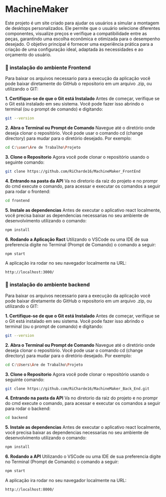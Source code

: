 # MachineMaker

Este projeto é um site criado para ajudar os usuários a simular a montagem de desktops personalizados. Ele permite que o usuário selecione diferentes componentes, visualize preços e verifique a compatibilidade entre as peças, garantindo uma escolha econômica e otimizada para o desempenho desejado. O objetivo principal é fornecer uma experiência prática para a criação de uma configuração ideal, adaptada às necessidades e ao orçamento do usuário.


### 🔧 instalação do ambiente Frontend

Para baixar os arquivos necessario para a execução da aplicação 
você pode baixar diretamente do GitHub o repositorio em um arquivo .zip, ou utilizando o GIT:

**1. Certifique-se de que o Git está Instalado**
Antes de começar, verifique se o Git está instalado em seu sistema. Você pode fazer isso abrindo o terminal (ou o prompt de comando) e digitando:

```bash
git --version
```

**2. Abra o Terminal ou Prompt de Comando**
Navegue até o diretório onde deseja clonar o repositório. Você pode usar o comando cd (change directory) para mudar para o diretório desejado. Por exemplo:
```bash
cd C:\user\Áre de Trabalho\Projeto
```

**3. Clone o Repositorio**
Agora você pode clonar o repositório usando o seguinte comando:
```bash
git clone https://github.com/RiCharde16/MachineMaker_FrontEnd
```

**4. Entrando na pasta da API**
Va no diretorio da raiz do projeto e no prompr do cmd execute o comando, para acessar e executar os comandos a seguir para rodar o frontend:
```bash
cd frontend
```
**5. Instale as dependencias**
Antes de executar o aplicativo react localmente, você precisa baixar as dependencias necessarias no seu ambiente de desenvolvimento utilizando o comando:

```bash
npm install
```

**6. Rodando a Aplicação Ract**
Utilizando o VSCode ou uma IDE de sua preferencia digite no Terminal (Prompt de Comando) o comando a seguir:

```bash
npm start
```

A aplicação ira rodar no seu navegador localmente na URL:
```
http://localhost:3000/
```

### 🔧 instalação do ambiente backend

Para baixar os arquivos necessario para a execução da aplicação 
você pode baixar diretamente do GitHub o repositorio em um arquivo .zip, ou utilizando o GIT:

**1. Certifique-se de que o Git está Instalado**
Antes de começar, verifique se o Git está instalado em seu sistema. Você pode fazer isso abrindo o terminal (ou o prompt de comando) e digitando:

```bash
git --version
```

**2. Abra o Terminal ou Prompt de Comando**
Navegue até o diretório onde deseja clonar o repositório. Você pode usar o comando cd (change directory) para mudar para o diretório desejado. Por exemplo:
```bash
cd C:\Users\Áre de Trabalho\Projeto
```

**3. Clone o Repositorio**
Agora você pode clonar o repositório usando o seguinte comando:
```bash
git clone https://github.com/RiCharde16/MachineMaker_Back_End.git
```

**4. Entrando na pasta da API**
Va no diretorio da raiz do projeto e no prompr do cmd execute o comando, para acessar e executar os comandos a seguir para rodar o backend:
```bash
cd backend
```

**5. Instale as dependencias**
Antes de executar o aplicativo react localmente, você precisa baixar as dependencias necessarias no seu ambiente de desenvolvimento utilizando o comando:
```bash
npm install
```

**6. Rodando a API**
Utilizando o VSCode ou uma IDE de sua preferencia digite no Terminal (Prompt de Comando) o comando a seguir:

```bash
npm start
```

A aplicação ira rodar no seu navegador localmente na URL:
```
http://localhost:8000/
```